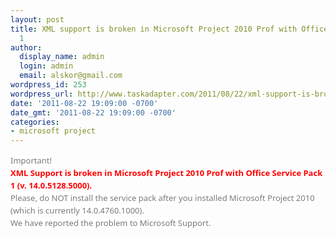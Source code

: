 ```yaml
---
layout: post
title: XML support is broken in Microsoft Project 2010 Prof with Office Service Pack
  1
author:
  display_name: admin
  login: admin
  email: alskor@gmail.com
wordpress_id: 253
wordpress_url: http://www.taskadapter.com/2011/08/22/xml-support-is-broken-in-microsoft-project-2010-prof-with-office-service-pack-1/
date: '2011-08-22 19:09:00 -0700'
date_gmt: '2011-08-22 19:09:00 -0700'
categories:
- microsoft project
---
```

<p><span style="background-color: white; color: #7a7a7a; font-family: 'Lucida Grande', 'Lucida Sans Unicode', 'Segoe UI', Helvetica, Arial, sans-serif; font-size: 13px; line-height: 20px;">Important!</span><br/><span style="background-color: white;"><b style="font-family: 'Lucida Grande', 'Lucida Sans Unicode', 'Segoe UI', Helvetica, Arial, sans-serif; font-size: 13px; line-height: 20px;"><span style="color: red;">XML Support is broken in Microsoft Project 2010 Prof with Office Service Pack 1 (v. 14.0.5128.5000).</span></b><br style="color: #7a7a7a; font-family: 'Lucida Grande', 'Lucida Sans Unicode', 'Segoe UI', Helvetica, Arial, sans-serif; font-size: 13px; line-height: 20px;" /><span style="color: #7a7a7a; font-family: 'Lucida Grande', 'Lucida Sans Unicode', 'Segoe UI', Helvetica, Arial, sans-serif; font-size: 13px; line-height: 20px;">Please, do NOT install the service pack after you installed Microsoft Project 2010 (which is currently 14.0.4760.1000).</span><br style="color: #7a7a7a; font-family: 'Lucida Grande', 'Lucida Sans Unicode', 'Segoe UI', Helvetica, Arial, sans-serif; font-size: 13px; line-height: 20px;" /><span style="color: #7a7a7a; font-family: 'Lucida Grande', 'Lucida Sans Unicode', 'Segoe UI', Helvetica, Arial, sans-serif; font-size: 13px; line-height: 20px;">We have reported the problem to Microsoft Support.</span></span></p>
